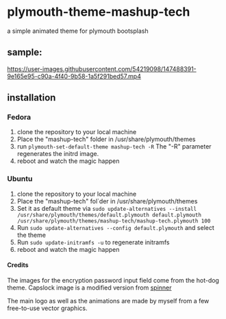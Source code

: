 # plymouth-theme-mashup-tech
a simple animated theme for plymouth bootsplash


## sample:


https://user-images.githubusercontent.com/54219098/147488391-9e165e95-c90a-4f40-9b58-1a5f291bed57.mp4


## installation

### Fedora

1. clone the repository to your local machine
2. Place the "mashup-tech" folder in /usr/share/plymouth/themes
3. run `plymouth-set-default-theme mashup-tech -R` The "-R" parameter regenerates the initrd image.
4. reboot and watch the magic happen

### Ubuntu

1. clone the repository to your local machine
2. Place the "mashup-tech" fol`der in /usr/share/plymouth/themes
3. Set it as default theme via `sudo update-alternatives --install /usr/share/plymouth/themes/default.plymouth default.plymouth /usr/share/plymouth/themes/mashup-tech/mashup-tech.plymouth 100`
4. Run `sudo update-alternatives --config default.plymouth` and select the theme
5. Run `sudo update-initramfs -u` to regenerate initramfs
6. reboot and watch the magic happen

#### Credits 

The images for the encryption password input field come from the hot-dog theme. Capslock image is a modified version from [spinner](https://github.com/freedesktop/plymouth/blob/master/themes/spinner/capslock.png)

The main logo as well as the animations are made by myself from a few free-to-use vector graphics. 
